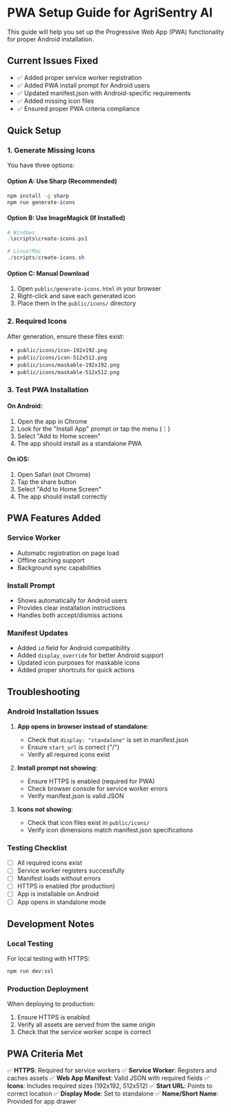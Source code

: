 # PWA Setup Guide for AgriSentry AI

This guide will help you set up the Progressive Web App (PWA) functionality for proper Android installation.

## Current Issues Fixed

- ✅ Added proper service worker registration
- ✅ Added PWA install prompt for Android users
- ✅ Updated manifest.json with Android-specific requirements
- ✅ Added missing icon files
- ✅ Ensured proper PWA criteria compliance

## Quick Setup

### 1. Generate Missing Icons

You have three options:

#### Option A: Use Sharp (Recommended)
```bash
npm install -g sharp
npm run generate-icons
```

#### Option B: Use ImageMagick (If Installed)
```powershell
# Windows
.\scripts\create-icons.ps1

# Linux/Mac
./scripts/create-icons.sh
```

#### Option C: Manual Download
1. Open `public/generate-icons.html` in your browser
2. Right-click and save each generated icon
3. Place them in the `public/icons/` directory

### 2. Required Icons

After generation, ensure these files exist:
- `public/icons/icon-192x192.png`
- `public/icons/icon-512x512.png`
- `public/icons/maskable-192x192.png`
- `public/icons/maskable-512x512.png`

### 3. Test PWA Installation

#### On Android:
1. Open the app in Chrome
2. Look for the "Install App" prompt or tap the menu (⋮) 
3. Select "Add to Home screen"
4. The app should install as a standalone PWA

#### On iOS:
1. Open Safari (not Chrome)
2. Tap the share button
3. Select "Add to Home Screen"
4. The app should install correctly

## PWA Features Added

### Service Worker
- Automatic registration on page load
- Offline caching support
- Background sync capabilities

### Install Prompt
- Shows automatically for Android users
- Provides clear installation instructions
- Handles both accept/dismiss actions

### Manifest Updates
- Added `id` field for Android compatibility
- Added `display_override` for better Android support
- Updated icon purposes for maskable icons
- Added proper shortcuts for quick actions

## Troubleshooting

### Android Installation Issues

1. **App opens in browser instead of standalone**:
   - Check that `display: "standalone"` is set in manifest.json
   - Ensure `start_url` is correct ("/")
   - Verify all required icons exist

2. **Install prompt not showing**:
   - Ensure HTTPS is enabled (required for PWA)
   - Check browser console for service worker errors
   - Verify manifest.json is valid JSON

3. **Icons not showing**:
   - Check that icon files exist in `public/icons/`
   - Verify icon dimensions match manifest.json specifications

### Testing Checklist

- [ ] All required icons exist
- [ ] Service worker registers successfully
- [ ] Manifest loads without errors
- [ ] HTTPS is enabled (for production)
- [ ] App is installable on Android
- [ ] App opens in standalone mode

## Development Notes

### Local Testing
For local testing with HTTPS:
```bash
npm run dev:ssl
```

### Production Deployment
When deploying to production:
1. Ensure HTTPS is enabled
2. Verify all assets are served from the same origin
3. Check that the service worker scope is correct

## PWA Criteria Met

✅ **HTTPS**: Required for service workers
✅ **Service Worker**: Registers and caches assets
✅ **Web App Manifest**: Valid JSON with required fields
✅ **Icons**: Includes required sizes (192x192, 512x512)
✅ **Start URL**: Points to correct location
✅ **Display Mode**: Set to standalone
✅ **Name/Short Name**: Provided for app drawer
